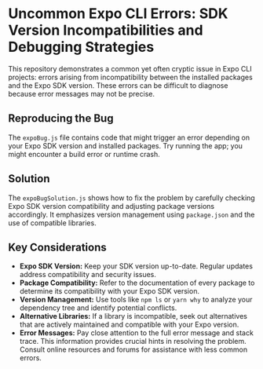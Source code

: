 # Uncommon Expo CLI Errors: SDK Version Incompatibilities and Debugging Strategies

This repository demonstrates a common yet often cryptic issue in Expo CLI projects: errors arising from incompatibility between the installed packages and the Expo SDK version.  These errors can be difficult to diagnose because error messages may not be precise.

## Reproducing the Bug

The `expoBug.js` file contains code that might trigger an error depending on your Expo SDK version and installed packages.  Try running the app; you might encounter a build error or runtime crash.

## Solution

The `expoBugSolution.js` shows how to fix the problem by carefully checking Expo SDK version compatibility and adjusting package versions accordingly.  It emphasizes version management using `package.json` and the use of compatible libraries.

## Key Considerations

* **Expo SDK Version:** Keep your SDK version up-to-date.  Regular updates address compatibility and security issues.
* **Package Compatibility:** Refer to the documentation of every package to determine its compatibility with your Expo SDK version.
* **Version Management:** Use tools like `npm ls` or `yarn why` to analyze your dependency tree and identify potential conflicts. 
* **Alternative Libraries:**  If a library is incompatible, seek out alternatives that are actively maintained and compatible with your Expo version.
* **Error Messages:** Pay close attention to the full error message and stack trace. This information provides crucial hints in resolving the problem.  Consult online resources and forums for assistance with less common errors.